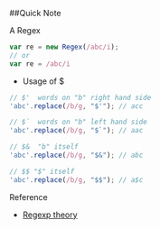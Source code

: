 ##Quick Note

A Regex
```js
var re = new Regex(/abc/i);
// or
var re = /abc/i

```

- Usage of $

```js
// $'  words on "b" right hand side
'abc'.replace(/b/g, "$'"); // acc

// $`  words on "b" left hand side
'abc'.replace(/b/g, "$`"); // aac

// $&  "b" itself
'abc'.replace(/b/g, "$&"); // abc

// $$ "$" itself
'abc'.replace(/b/g, "$$"); // a$c

```

Reference

- [Regexp theory](https://aotu.io/notes/2016/11/17/regexp-theory/)
